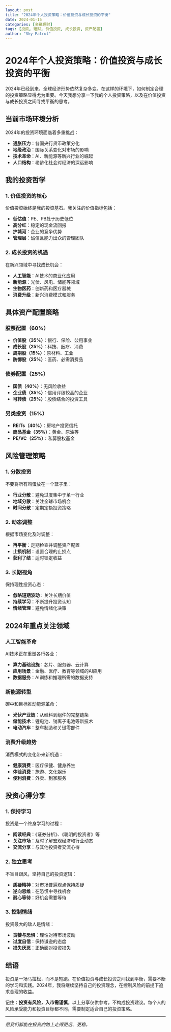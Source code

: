 ```yaml
---
layout: post
title: "2024年个人投资策略：价值投资与成长投资的平衡"
date: 2024-01-15
categories: [金融理财]
tags: [投资, 理财, 价值投资, 成长投资, 资产配置]
author: "Sky Patrol"
---
```


# 2024年个人投资策略：价值投资与成长投资的平衡

2024年已经到来，全球经济形势依然复杂多变。在这样的环境下，如何制定合理的投资策略显得尤为重要。今天我想分享一下我的个人投资策略，以及在价值投资与成长投资之间寻找平衡的思考。

## 当前市场环境分析

2024年的投资环境面临着多重挑战：

- **通胀压力**：各国央行货币政策分化
- **地缘政治**：国际关系变化对市场的影响
- **技术革命**：AI、新能源等新兴行业的崛起
- **人口结构**：老龄化社会对经济的深远影响

## 我的投资哲学

### 1. 价值投资的核心

价值投资始终是我的投资基石。我关注的价值指标包括：

- **低估值**：PE、PB处于历史低位
- **高分红**：稳定的现金流回报
- **护城河**：企业的竞争优势
- **管理层**：诚信且能力出众的管理团队

### 2. 成长投资的机遇

在新兴领域中寻找成长机会：

- **人工智能**：AI技术的商业化应用
- **新能源**：光伏、风电、储能等领域
- **生物医药**：创新药和医疗器械
- **消费升级**：新兴消费模式和服务

## 具体资产配置策略

### 股票配置（60%）

- **价值股（35%）**：银行、保险、公用事业
- **成长股（25%）**：科技、医疗、消费
- **周期股（15%）**：原材料、工业
- **防御股（25%）**：医药、必需消费品

### 债券配置（25%）

- **国债（40%）**：无风险收益
- **企业债（35%）**：信用评级较高的企业
- **可转债（25%）**：股债结合的投资工具

### 另类投资（15%）

- **REITs（40%）**：房地产投资信托
- **商品基金（35%）**：黄金、原油等
- **PE/VC（25%）**：私募股权基金

## 风险管理策略

### 1. 分散投资

不要将所有鸡蛋放在一个篮子里：

- **行业分散**：避免过度集中于单一行业
- **地域分散**：关注全球市场机会
- **时间分散**：定期定额投资策略

### 2. 动态调整

根据市场变化及时调整：

- **再平衡**：定期检查并调整资产配置
- **止损机制**：设置合理的止损点
- **获利了结**：适时锁定收益

### 3. 长期视角

保持理性投资心态：

- **忽略短期波动**：关注长期价值
- **持续学习**：不断提升投资认知
- **情绪管理**：避免情绪化决策

## 2024年重点关注领域

### 人工智能革命

AI技术正在重塑各行各业：

- **算力基础设施**：芯片、服务器、云计算
- **应用场景**：金融、医疗、教育等领域的AI应用
- **数据服务**：AI训练和推理所需的数据支持

### 新能源转型

碳中和目标推动能源革命：

- **光伏产业链**：从硅料到组件的完整链条
- **储能技术**：锂电池、钠离子电池等新技术
- **电动汽车**：整车制造和关键零部件

### 消费升级趋势

消费模式的变化带来新机遇：

- **健康消费**：医疗保健、健身养生
- **体验消费**：旅游、文化娱乐
- **便利消费**：外卖、到家服务

## 投资心得分享

### 1. 保持学习

投资是一个终身学习的过程：

- **阅读经典**：《证券分析》、《聪明的投资者》等
- **关注市场**：及时了解宏观经济和行业动态
- **交流分享**：与其他投资者交流心得

### 2. 独立思考

不盲目跟风，坚持自己的投资逻辑：

- **质疑精神**：对市场普遍观点保持质疑
- **逆向思维**：在恐慌中寻找机会
- **耐心等待**：好机会需要等待

### 3. 控制情绪

投资最大的敌人是情绪：

- **贪婪与恐惧**：理性对待市场波动
- **过度自信**：保持谦逊的态度
- **损失厌恶**：正确面对投资损失

## 结语

投资是一场马拉松，而不是短跑。在价值投资与成长投资之间找到平衡，需要不断的学习和实践。2024年，我将继续坚持自己的投资理念，在控制风险的前提下追求合理的收益。

记住：**投资有风险，入市需谨慎**。以上分享仅供参考，不构成投资建议。每个人的风险承受能力和投资目标都不同，需要制定适合自己的投资策略。

---

*愿我们都能在投资的路上走得更远、更稳。*